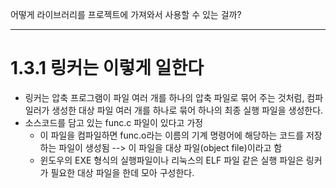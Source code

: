 어떻게 라이브러리를 프로젝트에 가져와서 사용할 수 있는 걸까?

---

# 1.3.1 링커는 이렇게 일한다
- 링커는 압축 프로그램이 파일 여러 개를 하나의 압축 파일로 묶어 주는 것처럼, 컴파일러가 생성한 대상 파일 여러 개를 하나로 묶어 하나의 최종 실행 파일을 생성한다.
- 소스코드를 담고 있는 func.c 파일이 있다고 가정
  - 이 파일을 컴파일하면 func.o라는 이름의 기계 명령어에 해당하는 코드를 저장하는 파일이 생성됨 --> 이 파일을 대상 파일(object file)이라고 함
  - 윈도우의 EXE 형식의 실행파일이나 리눅스의 ELF 파일 같은 실행 파일은 링커가 필요한 대상 파일을 한데 모아 구성한다.